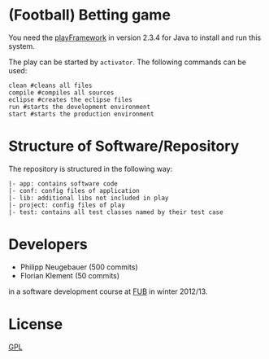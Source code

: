 # (Football) Betting game  #

You need the [playFramework](https://www.playframework.org) in version 2.3.4 for Java to install and run this system.

The play can be started by `activator`. The following commands can be used:

    clean #cleans all files
    compile #compiles all sources
    eclipse #creates the eclipse files
    run #starts the development environment
    start #starts the production environment

# Structure of Software/Repository

The repository is structured in the following way:

	|- app: contains software code
	|- conf: config files of application
	|- lib: additional libs not included in play
	|- project: config files of play
	|- test: contains all test classes named by their test case

# Developers

- Philipp Neugebauer (500 commits)
- Florian Klement (50 commits)

in a software development course at [FUB](https://www.unibz.it) in winter 2012/13.

# License

[GPL](https://github.com/flippus/betting_game/blob/master/LICENSE)
